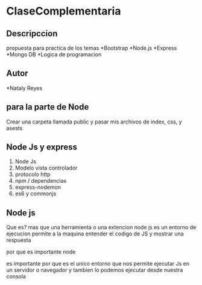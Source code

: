 # ClaseComplementaria

## Descripccion
propuesta para practica de los temas 
*Bootstrap
*Node.js
*Express
*Mongo DB
*Logica de programacion 

## Autor 

*Nataly Reyes

## para la parte de Node 

Crear una carpeta llamada public y pasar mis archivos de index, css, y asests

## Node Js y express
1. Node Js 
2. Modelo vista controlador 
3. protocolo http
4. npm / dependencias 
5. express-nodemon 
6. es6 y commonjs


## Node js
Que es?
mas que una herramienta o una extencion node js es un entorno de ejecucion permite a la maquina entender el codigo de JS y mostrar una respuesta 

por que es importante node 

es importante por que es el unico entorno que nos permite ejecutar Js en un servidor o navegador y tambien lo podemos ejecutar desde nuestra consola 


